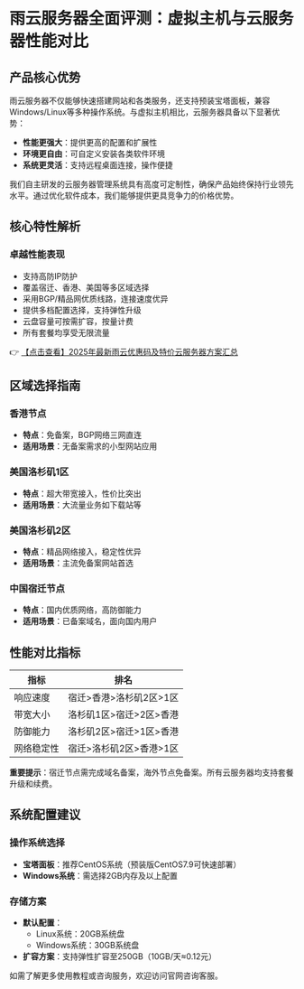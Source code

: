 # 雨云服务器全面评测：虚拟主机与云服务器性能对比

## 产品核心优势

雨云服务器不仅能够快速搭建网站和各类服务，还支持预装宝塔面板，兼容Windows/Linux等多种操作系统。与虚拟主机相比，云服务器具备以下显著优势：

- **性能更强大**：提供更高的配置和扩展性
- **环境更自由**：可自定义安装各类软件环境
- **系统更灵活**：支持远程桌面连接，操作便捷

我们自主研发的云服务器管理系统具有高度可定制性，确保产品始终保持行业领先水平。通过优化软件成本，我们能够提供更具竞争力的价格优势。

## 核心特性解析

### 卓越性能表现
- 支持高防IP防护
- 覆盖宿迁、香港、美国等多区域选择
- 采用BGP/精品网优质线路，连接速度优异
- 提供多档配置选择，支持弹性升级
- 云盘容量可按需扩容，按量计费
- 所有套餐均享受无限流量

👉 [【点击查看】2025年最新雨云优惠码及特价云服务器方案汇总](https://bit.ly/RainYun)

## 区域选择指南

### 香港节点
- **特点**：免备案，BGP网络三网直连
- **适用场景**：无备案需求的小型网站应用

### 美国洛杉矶1区
- **特点**：超大带宽接入，性价比突出
- **适用场景**：大流量业务如下载站等

### 美国洛杉矶2区
- **特点**：精品网络接入，稳定性优异
- **适用场景**：主流免备案网站首选

### 中国宿迁节点
- **特点**：国内优质网络，高防御能力
- **适用场景**：已备案域名，面向国内用户

## 性能对比指标

| 指标        | 排名                  |
|-------------|-----------------------|
| 响应速度    | 宿迁>香港>洛杉矶2区>1区 |
| 带宽大小    | 洛杉矶1区>宿迁>2区>香港 |
| 防御能力    | 洛杉矶2区>宿迁>1区>香港 |
| 网络稳定性  | 宿迁>洛杉矶2区>香港>1区 |

**重要提示**：宿迁节点需完成域名备案，海外节点免备案。所有云服务器均支持套餐升级和续费。

## 系统配置建议

### 操作系统选择
- **宝塔面板**：推荐CentOS系统（预装版CentOS7.9可快速部署）
- **Windows系统**：需选择2GB内存及以上配置

### 存储方案
- **默认配置**：
  - Linux系统：20GB系统盘
  - Windows系统：30GB系统盘
- **扩容方案**：支持弹性扩容至250GB（10GB/天≈0.12元）

如需了解更多使用教程或咨询服务，欢迎访问官网咨询客服。
